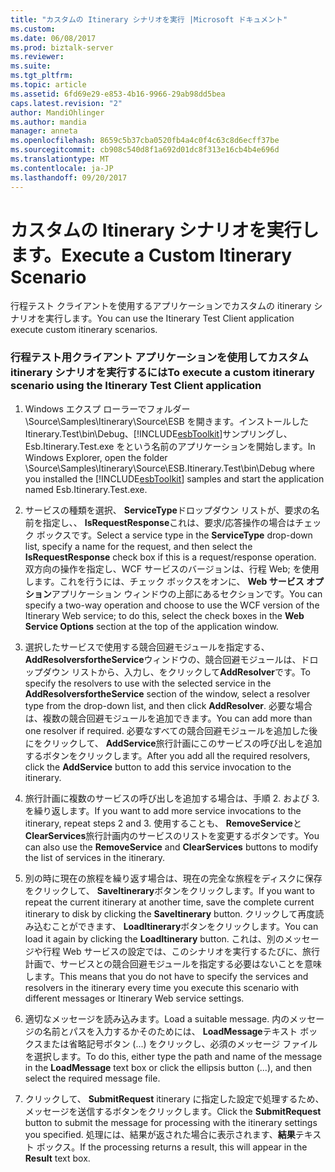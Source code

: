 ```yaml
---
title: "カスタムの Itinerary シナリオを実行 |Microsoft ドキュメント"
ms.custom: 
ms.date: 06/08/2017
ms.prod: biztalk-server
ms.reviewer: 
ms.suite: 
ms.tgt_pltfrm: 
ms.topic: article
ms.assetid: 6fd69e29-e853-4b16-9966-29ab98dd5bea
caps.latest.revision: "2"
author: MandiOhlinger
ms.author: mandia
manager: anneta
ms.openlocfilehash: 8659c5b37cba0520fb4a4c0f4c63c8d6ecff37be
ms.sourcegitcommit: cb908c540d8f1a692d01dc8f313e16cb4b4e696d
ms.translationtype: MT
ms.contentlocale: ja-JP
ms.lasthandoff: 09/20/2017
---
```

# <a name="execute-a-custom-itinerary-scenario"></a><span data-ttu-id="c88d4-102">カスタムの Itinerary シナリオを実行します。</span><span class="sxs-lookup"><span data-stu-id="c88d4-102">Execute a Custom Itinerary Scenario</span></span>
<span data-ttu-id="c88d4-103">行程テスト クライアントを使用するアプリケーションでカスタムの itinerary シナリオを実行します。</span><span class="sxs-lookup"><span data-stu-id="c88d4-103">You can use the Itinerary Test Client application execute custom itinerary scenarios.</span></span>  
  
### <a name="to-execute-a-custom-itinerary-scenario-using-the-itinerary-test-client-application"></a><span data-ttu-id="c88d4-104">行程テスト用クライアント アプリケーションを使用してカスタム itinerary シナリオを実行するには</span><span class="sxs-lookup"><span data-stu-id="c88d4-104">To execute a custom itinerary scenario using the Itinerary Test Client application</span></span>  
  
1.  <span data-ttu-id="c88d4-105">Windows エクスプ ローラーでフォルダー \Source\Samples\Itinerary\Source\ESB を開きます。インストールした Itinerary.Test\bin\Debug、[!INCLUDE[esbToolkit](../includes/esbtoolkit-md.md)]サンプリングし、Esb.Itinerary.Test.exe をという名前のアプリケーションを開始します。</span><span class="sxs-lookup"><span data-stu-id="c88d4-105">In Windows Explorer, open the folder \Source\Samples\Itinerary\Source\ESB.Itinerary.Test\bin\Debug where you installed the [!INCLUDE[esbToolkit](../includes/esbtoolkit-md.md)] samples and start the application named Esb.Itinerary.Test.exe.</span></span>  
  
2.  <span data-ttu-id="c88d4-106">サービスの種類を選択、 **ServiceType**ドロップダウン リストが、要求の名前を指定し、、 **IsRequestResponse**これは、要求/応答操作の場合はチェック ボックスです。</span><span class="sxs-lookup"><span data-stu-id="c88d4-106">Select a service type in the **ServiceType** drop-down list, specify a name for the request, and then select the **IsRequestResponse** check box if this is a request/response operation.</span></span> <span data-ttu-id="c88d4-107">双方向の操作を指定し、WCF サービスのバージョンは、行程 Web; を使用します。これを行うには、チェック ボックスをオンに、 **Web サービス オプション**アプリケーション ウィンドウの上部にあるセクションです。</span><span class="sxs-lookup"><span data-stu-id="c88d4-107">You can specify a two-way operation and choose to use the WCF version of the Itinerary Web service; to do this, select the check boxes in the **Web Service Options** section at the top of the application window.</span></span>  
  
3.  <span data-ttu-id="c88d4-108">選択したサービスで使用する競合回避モジュールを指定する、 **AddResolversfortheService**ウィンドウの、競合回避モジュールは、ドロップダウン リストから、入力し、をクリックして**AddResolver**です。</span><span class="sxs-lookup"><span data-stu-id="c88d4-108">To specify the resolvers to use with the selected service in the **AddResolversfortheService** section of the window, select a resolver type from the drop-down list, and then click **AddResolver**.</span></span> <span data-ttu-id="c88d4-109">必要な場合は、複数の競合回避モジュールを追加できます。</span><span class="sxs-lookup"><span data-stu-id="c88d4-109">You can add more than one resolver if required.</span></span> <span data-ttu-id="c88d4-110">必要なすべての競合回避モジュールを追加した後にをクリックして、 **AddService**旅行計画にこのサービスの呼び出しを追加するボタンをクリックします。</span><span class="sxs-lookup"><span data-stu-id="c88d4-110">After you add all the required resolvers, click the **AddService** button to add this service invocation to the itinerary.</span></span>  
  
4.  <span data-ttu-id="c88d4-111">旅行計画に複数のサービスの呼び出しを追加する場合は、手順 2. および 3. を繰り返します。</span><span class="sxs-lookup"><span data-stu-id="c88d4-111">If you want to add more service invocations to the itinerary, repeat steps 2 and 3.</span></span> <span data-ttu-id="c88d4-112">使用することも、 **RemoveService**と**ClearServices**旅行計画内のサービスのリストを変更するボタンです。</span><span class="sxs-lookup"><span data-stu-id="c88d4-112">You can also use the **RemoveService** and **ClearServices** buttons to modify the list of services in the itinerary.</span></span>  
  
5.  <span data-ttu-id="c88d4-113">別の時に現在の旅程を繰り返す場合は、現在の完全な旅程をディスクに保存 をクリックして、 **SaveItinerary**ボタンをクリックします。</span><span class="sxs-lookup"><span data-stu-id="c88d4-113">If you want to repeat the current itinerary at another time, save the complete current itinerary to disk by clicking the **SaveItinerary** button.</span></span> <span data-ttu-id="c88d4-114">クリックして再度読み込むことができます、 **LoadItinerary**ボタンをクリックします。</span><span class="sxs-lookup"><span data-stu-id="c88d4-114">You can load it again by clicking the **LoadItinerary** button.</span></span> <span data-ttu-id="c88d4-115">これは、別のメッセージや行程 Web サービスの設定では、このシナリオを実行するたびに、旅行計画で、サービスとの競合回避モジュールを指定する必要はないことを意味します。</span><span class="sxs-lookup"><span data-stu-id="c88d4-115">This means that you do not have to specify the services and resolvers in the itinerary every time you execute this scenario with different messages or Itinerary Web service settings.</span></span>  
  
6.  <span data-ttu-id="c88d4-116">適切なメッセージを読み込みます。</span><span class="sxs-lookup"><span data-stu-id="c88d4-116">Load a suitable message.</span></span> <span data-ttu-id="c88d4-117">内のメッセージの名前とパスを入力するかそのためには、 **LoadMessage**テキスト ボックスまたは省略記号ボタン (...) をクリックし、必須のメッセージ ファイルを選択します。</span><span class="sxs-lookup"><span data-stu-id="c88d4-117">To do this, either type the path and name of the message in the **LoadMessage** text box or click the ellipsis button (...), and then select the required message file.</span></span>  
  
7.  <span data-ttu-id="c88d4-118">クリックして、 **SubmitRequest** itinerary に指定した設定で処理するため、メッセージを送信するボタンをクリックします。</span><span class="sxs-lookup"><span data-stu-id="c88d4-118">Click the **SubmitRequest** button to submit the message for processing with the itinerary settings you specified.</span></span> <span data-ttu-id="c88d4-119">処理には、結果が返された場合に表示されます、**結果**テキスト ボックス。</span><span class="sxs-lookup"><span data-stu-id="c88d4-119">If the processing returns a result, this will appear in the **Result** text box.</span></span>